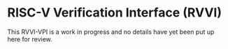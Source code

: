 # RISC-V Verification Interface (RVVI)

This RVVI-VPI is a work in progress and no details have yet been put up here for
review.
